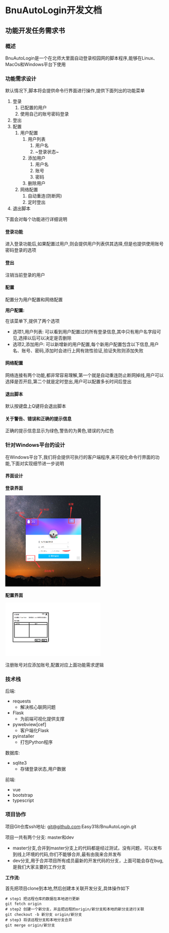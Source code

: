 # BnuAutoLogin开发文档

## 功能开发任务需求书

### 概述

BnuAutoLogin是一个在北师大里面自动登录校园网的脚本程序,能够在Linux、MacOs和Windows平台下使用

### 功能需求设计

默认情况下,脚本将会提供命令行界面进行操作,提供下面列出的功能菜单

1. 登录
   1. 已配置的用户
   2. 使用自己的账号密码登录
2. 登出
3. 配置
   1. 用户配置
      1. 用户列表
         1. 用户名
         2. ~登录状态~
      2. 添加用户
         1. 用户名
         2. 账号
         3. 密码
      3. 删除用户
   2. 网络配置
      1. 自动重连(防断网)
      2. 定时登出
4. 退出脚本

下面会对每个功能进行详细说明

#### 登录功能

进入登录功能后,如果配置过用户,则会提供用户列表供其选择,但是也提供使用账号密码登录的选项

#### 登出

注销当前登录的用户

#### 配置

配置分为用户配置和网络配置

**用户配置:**

在该菜单下,提供了两个选项

- 选项1,用户列表: 可以看到用户配置过的所有登录信息,其中只有用户名字段可见,选择以后可以决定是否删除
- 选项2,添加用户: 可以新增新的用户配置,每个新用户配置包含以下信息,用户名、账号、密码,添加时会进行上网有效性验证,验证失败则添加失败

#### 网络配置

网络连接有两个功能,都非常容易理解,第一个就是自动重连防止断网掉线,用户可以选择是否开启,第二个就是定时登出,用户可以配置多长时间后登出

#### 退出脚本

默认按键盘上Q键将会退出脚本

#### 关于警告、错误和正确的提示信息

正确的提示信息显示为绿色,警告的为黄色,错误的为红色

### 针对Windows平台的设计

在Windows平台下,我们将会提供可执行的客户端程序,来可视化命令行界面的功能,下面对实现细节进一步说明

#### 界面设计

**登录界面**

<img src="登录界面.png" width = "60%" />

**配置界面**

<img src="配置.png" width = "60%" />

注册账号对应添加账号,配置对应上面功能需求逻辑

### 技术栈

后端:

- requests
  - 解决核心联网问题
- Flask
  - 为前端可视化提供支撑
- pywebview[cef]
  - 客户端化Flask
- pyinstaller
  - 打包Python程序

数据库:

- sqlite3
  - 存储登录状态,用户数据

前端:

- vue
- bootstrap
- typescript

### 项目协作

项目Git仓库ssh地址: git@github.com:Easy318/BnuAutoLogin.git

项目一共有两个分支: master和dev

- master分支,合并到master分支上的代码都是经过测试，没有问题，可以发布到线上环境的代码,你们不能够合并,最有由我来合并发布
- dev分支,用于合并项目所有成员最新的开发代码的分支，上面可能会存在bug,是我们大家主要的工作分支

**工作流:**

首先把项目clone到本地,然后创建本关联开发分支,具体操作如下

```shell
# step1 把远程仓库的数据在本地进行更新
git fetch origin
# step2 创建一个新分支，并且把远程的origin/新分支和本地的新分支进行关联
git checkout -b 新分支 origin/新分支
# step3 将该远程分支和本地分支合并
git merge origin/新分支
```
